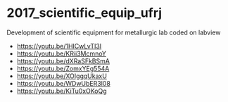 # 2017_scientific_equip_ufrj
Development of scientific equipment for metallurgic lab
coded on labview

* https://youtu.be/1HICwLvTI3I
* https://youtu.be/KRii3McmnoY
* https://youtu.be/dXRaSFkBSmA
* https://youtu.be/ZomxYEg554A
* https://youtu.be/XOIggqUkaxU
* https://youtu.be/WDwUbER3l08
* https://youtu.be/KiTu0xOKoQg
